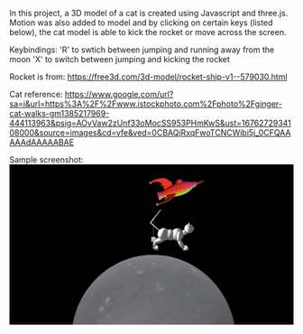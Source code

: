 In this project, a 3D model of a cat is created using Javascript and three.js. Motion was also added to model and by clicking on certain keys (listed below), the cat model is able to kick the rocket or move across the screen. 


Keybindings:
'R' to swtich between jumping and running away from the moon
'X' to switch between jumping and kicking the rocket 

Rocket is from:
https://free3d.com/3d-model/rocket-ship-v1--579030.html

Cat reference:
https://www.google.com/url?sa=i&url=https%3A%2F%2Fwww.istockphoto.com%2Fphoto%2Fginger-cat-walks-gm1385217969-444113963&psig=AOvVaw2zUnf33oMocSS953PHmKwS&ust=1676272934108000&source=images&cd=vfe&ved=0CBAQjRxqFwoTCNCWibi5j_0CFQAAAAAdAAAAABAE


Sample screenshot:
![plot](./sample-image.png)
